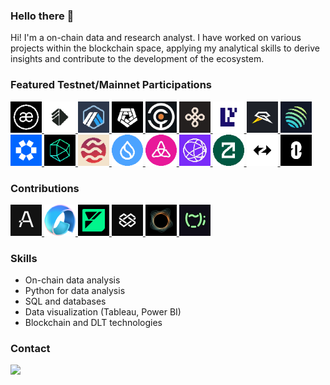 ### Hello there 👋 

Hi! I'm a on-chain data and research analyst. I have worked on various projects within the blockchain space, applying my analytical skills to derive insights and contribute to the development of the ecosystem.

### Featured Testnet/Mainnet Participations

<a href="https://www.aevo.xyz/">
  <img src="https://github.com/nopBlink/nopBlink/blob/main/Icons/AEVO.png" alt="AEVO" width="50" height="50">
</a>
<a href="https://www.altlayer.io/">
  <img src="https://github.com/nopBlink/nopBlink/blob/main/Icons/ALT.png" alt="Altlayer" width="50" height="50">
</a>
<a href="https://arbitrum.io/">
  <img src="https://github.com/nopBlink/nopBlink/blob/main/Icons/ARB.png" alt="Arbitrum" width="50" height="50">
</a>
<a href="https://www.arkhamintelligence.com/">
  <img src="https://github.com/nopBlink/nopBlink/blob/main/Icons/ARKM.png" alt="ARKHAM" width="50" height="50">
</a>
<a href="https://babylonchain.io/">
  <img src="https://github.com/nopBlink/nopBlink/blob/main/Icons/BABYLON.jpg" alt="Babylon" width="50" height="50">
</a>
<a href="https://dymension.xyz/">
  <img src="https://github.com/nopBlink/nopBlink/blob/main/Icons/DYM.png" alt="Dymension" width="50" height="50">
</a>
<a href="https://www.eigenlayer.xyz/">
  <img src="https://github.com/nopBlink/nopBlink/blob/main/Icons/EIGEN.png" alt="EIGEN" width="50" height="50">
</a>
<a href="https://gameswift.io/">
  <img src="https://github.com/nopBlink/nopBlink/blob/main/Icons/GSWIFT.png" alt="GSWIFT" width="50" height="50">
</a>
<a href="https://jup.ag/">
  <img src="https://github.com/nopBlink/nopBlink/blob/main/Icons/JUP.png" alt="Jupiter" width="50" height="50">
</a>
<a href="https://omni.network/">
  <img src="https://github.com/nopBlink/nopBlink/blob/main/Icons/OMNI.png" alt="Omni" width="50" height="50">
</a>
<a href="https://www.polyhedra.network/">
  <img src="https://github.com/nopBlink/nopBlink/blob/main/Icons/ZKJ.png" alt="Polyhedra" width="50" height="50">
</a>
<a href="https://www.sei.io/">
  <img src="https://github.com/nopBlink/nopBlink/blob/main/Icons/SEI.png" alt="SEI" width="50" height="50">
</a>
<a href="https://sui.io/">
  <img src="https://github.com/nopBlink/nopBlink/blob/main/Icons/SUI.png" alt="SUI" width="50" height="50">
</a>
<a href="https://taiko.xyz/">
  <img src="https://github.com/nopBlink/nopBlink/blob/main/Icons/TAIKO.png" alt="Taiko" width="50" height="50">
</a>
<a href="https://celestia.org/">
  <img src="https://github.com/nopBlink/nopBlink/blob/main/Icons/TIA.png" alt="Celestia" width="50" height="50">
</a>
<a href="https://www.zetachain.com/">
  <img src="https://github.com/nopBlink/nopBlink/blob/main/Icons/ZETA.png" alt="ZetaChain" width="50" height="50">
</a>
<a href="https://zksync.io/">
  <img src="https://github.com/nopBlink/nopBlink/blob/main/Icons/ZK.png" alt="ZkSync" width="50" height="50">
</a>
</a>
<a href="https://layerzeroscan.com/">
  <img src="https://github.com/nopBlink/nopBlink/blob/main/Icons/ZRO.png" alt="LayerZero" width="50" height="50">
</a>

### Contributions

<a href="https://aleo.org/">
  <img src="https://github.com/nopBlink/nopBlink/blob/main/Icons/ALEO.png" alt="ALEO" width="50" height="50">
</a>
<a href="https://www.availproject.org/">
  <img src="https://github.com/nopBlink/nopBlink/blob/main/Icons/AVAIL.png" alt="AVAIL" width="50" height="50">
</a>
<a href="https://fuel.network/">
  <img src="https://github.com/nopBlink/nopBlink/blob/main/Icons/FUEL.png" alt="FUEL" width="50" height="50">
</a>
<a href="https://polyverse.polymerlabs.org/">
  <img src="https://github.com/nopBlink/nopBlink/blob/main/Icons/POLY.jpg" alt="Polymer" width="50" height="50">
</a>
<a href="https://penumbra.zone/">
  <img src="https://github.com/nopBlink/nopBlink/blob/main/Icons/UM.png" alt="Penumbra" width="50" height="50">
</a>
<a href="https://tea.xyz/">
  <img src="https://github.com/nopBlink/nopBlink/blob/main/Icons/tea.jpg" alt="tea" width="50" height="50">
</a>

### Skills

- On-chain data analysis
- Python for data analysis
- SQL and databases
- Data visualization (Tableau, Power BI)
- Blockchain and DLT technologies

### Contact

<a href="mailto:nopblinked@protonmail.com" target="_blank"> 
<img src="https://img.shields.io/badge/nopblinked@protonmail.com-purple?style=flat-roundedrectangle&logo=Gmail&logoColor=white" t=mail style="margin-bottom: 5px;" />

<!--
**nopBlink/nopBlink** is a ✨ _special_ ✨ repository because its `README.md` (this file) appears on your GitHub profile.
Here are some ideas to get you started:

- 🔭 I’m currently working on ...
- 🌱 I’m currently learning ...
- 👯 I’m looking to collaborate on ...
- 🤔 I’m looking for help with ...
- 💬 Ask me about ...
- 📫 How to reach me: ...
- 😄 Pronouns: ...
- ⚡ Fun fact: ...
-->
